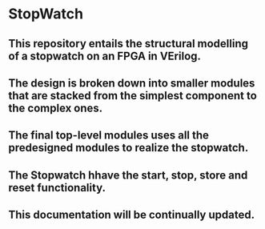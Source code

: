 # StopWatch

## This repository entails the structural modelling of a stopwatch on an FPGA in VErilog.
## The design is broken down into smaller modules that are stacked from the simplest component to the complex ones.
## The final top-level modules uses all the predesigned modules to realize the stopwatch.
## The Stopwatch hhave the start, stop, store and reset functionality.
## This documentation will be continually updated.
